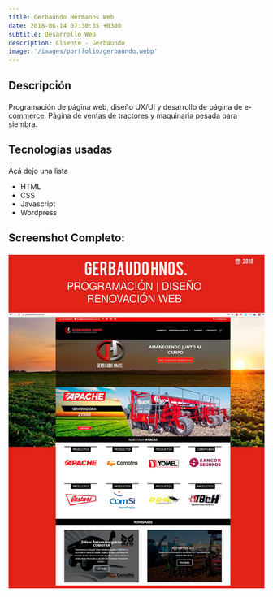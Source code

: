 ```yaml
---
title: Gerbaundo Hermanos Web
date: 2018-06-14 07:30:35 +0300
subtitle: Desarrollo Web
description: Cliente - Gerbaundo
image: '/images/portfolio/gerbaundo.webp'
---
```




<div class="block-header inner-sm" style="margin-top: 1.5em; margin-bottom: 1.5em">
  <h2 class="block-title line-top">Descripción</h2>
</div>

Programación de página web, diseño UX/UI y desarrollo de página de e-commerce. Página de ventas de tractores y maquinaria pesada para siembra.

<div class="block-header inner-sm" style="margin-bottom: 1.5em">
  <h2 class="block-title line-top">Tecnologías usadas</h2>
</div>

 Acá dejo una lista

- HTML
- CSS
- Javascript
- Wordpress

<div class="block-header inner-sm" style="margin-bottom: 1.5em">
  <h2 class="block-title line-top">Screenshot Completo:</h2>
</div>
  <img loading="lazy" src="/images/portfolio/gerbaundofull.webp">
